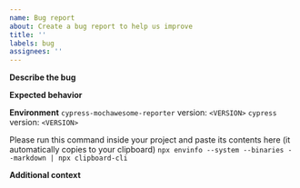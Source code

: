 ```yaml
---
name: Bug report
about: Create a bug report to help us improve
title: ''
labels: bug
assignees: ''
---
```


**Describe the bug**

**Expected behavior**

**Environment**
`cypress-mochawesome-reporter` version: `<VERSION>`
`cypress` version: `<VERSION>`

Please run this command inside your project and paste its contents here (it automatically copies to your clipboard)
`npx envinfo --system --binaries --markdown | npx clipboard-cli`

**Additional context**
